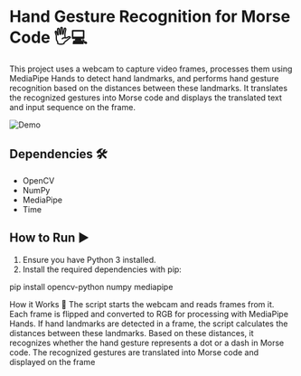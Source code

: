 # Hand Gesture Recognition for Morse Code 🖐️💻

This project uses a webcam to capture video frames, processes them using MediaPipe Hands to detect hand landmarks, and performs hand gesture recognition based on the distances between these landmarks. It translates the recognized gestures into Morse code and displays the translated text and input sequence on the frame.

![Demo](demo.gif)

## Dependencies 🛠️

- OpenCV
- NumPy
- MediaPipe
- Time

## How to Run ▶️

1. Ensure you have Python 3 installed.
2. Install the required dependencies with pip:


pip install opencv-python numpy mediapipe

How it Works 🚀
The script starts the webcam and reads frames from it. Each frame is flipped and converted to RGB for processing with MediaPipe Hands. If hand landmarks are detected in a frame, the script calculates the distances between these landmarks. Based on these distances, it recognizes whether the hand gesture represents a dot or a dash in Morse code. The recognized gestures are translated into Morse code and displayed on the frame
